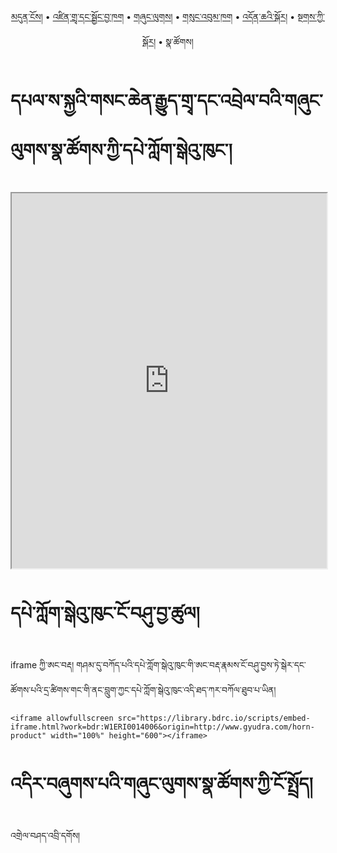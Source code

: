 <p align="center">
  <a href="https://bdrc-reader.github.io/sangchengyudra/">མདུན་ངོས།</a> • <a href="https://bdrc-reader.github.io/sangchengyudra/shadra">འཛིན་གྲྭ་དང་སྦྱོང་བྱ་ཁག</a> • <a href="https://bdrc-reader.github.io/sangchengyudra/shunglug">གཞུང་ལུགས།</a>  • <a href="https://bdrc-reader.github.io/sangchengyudra/sungbum">གསུང་འབུམ་ཁག</a> • <a href="https://bdrc-reader.github.io/sangchengyudra/doncha">འདོན་ཆའི་སྐོར།</a> • <a href="https://bdrc-reader.github.io/sangchengyudra/tantra">སྔགས་ཀྱི་སྐོར།</a> • <span>སྣ་ཚོགས།</span></p>


# དཔལ་ས་སྐྱའི་གསང་ཆེན་རྒྱུད་གྲྭ་དང་འབྲེལ་བའི་གཞུང་ལུགས་སྣ་ཚོགས་ཀྱི་དཔེ་ཀློག་སྒེའུ་ཁུང་།

<iframe allowfullscreen src="https://library.bdrc.io/scripts/embed-iframe.html?work=bdr:W1ERI0014006&origin=website.com" width="100%" height="600"></iframe>

<br>

# དཔེ་ཀློག་སྒེའུ་ཁུང་ངོ་བཤུ་བྱ་ཚུལ།

iframe ཀྱི་ཨང་བརྡ། གཤམ་དུ་བཀོད་པའི་དཔེ་ཀློག་སྒེའུ་ཁུང་གི་ཨང་བརྡ་རྣམས་ངོ་བཤུ་བྱས་ཏེ་སྒེར་དང་ཚོགས་པའི་དྲ་ཚིགས་གང་གི་ནང་བླུག་ཀྱང་དཔེ་ཀློག་སྒེའུ་ཁུང་འདི་ཐད་ཀར་བཀོལ་ཐུབ་པ་ཡིན།

```
<iframe allowfullscreen src="https://library.bdrc.io/scripts/embed-iframe.html?work=bdr:W1ERI0014006&origin=http://www.gyudra.com/horn-product" width="100%" height="600"></iframe>
```

# འདིར་བཞུགས་པའི་གཞུང་ལུགས་སྣ་ཚོགས་ཀྱི་ངོ་སྤྲོད།

འགྲེལ་བཤད་འབྲི་དགོས།









